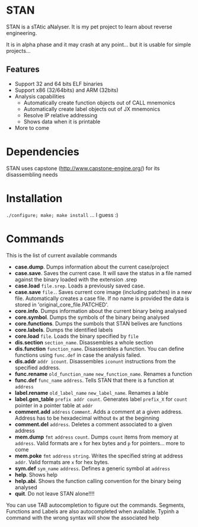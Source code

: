 # STAN
STAN is a sTAtic aNalyser. It is my pet project to learn about reverse engineering.

It is in alpha phase and it may crash at any point... but it is usable for simple projects...

## Features

* Support 32 and 64 bits ELF binaries
* Support x86 (32/64bits) and ARM (32bits)
* Analysis capabilities
  - Automatically create function objects out of CALL mnemonics
  - Automatically create label objects out of JX mnemonics
  - Resolve IP relative addressing
  - Shows data when it is printable
* More to come


# Dependencies
STAN uses capstone (http://www.capstone-engine.org/) for its disassembling needs

# Installation

`./configure; make; make install` ... I guess :)

# Commands

This is the list of current available commands

* __case.dump__. Dumps information about the current case/project
* __case.save__. Saves the current case. It will save the status in a file named against the binary loaded with the extension .srep
* __case.load__ `file.srep`. Loads a previously saved case. 
* __case.save__ `file.`. Saves current core image (including patches) in a new file. Automatically creates a case file. If no name is provided the data is stored in 'original_core_file.PATCHED'. 
* __core.info__. Dumps  information about the current binary being analysed
* __core.symbol__. Dumps the symbols of the binary being analysed
* __core.functions__. Dumps the sumbols that STAN belives are functions
* __core.labels__. Dumps the identified labels
* __core.load__ `file`. Loads the binary specified by `file`
* __dis.section__ `section_name`. Disassembles a whole section
* __dis.function__ `function_name`. Disassembles a function. You can define functions using `func.def` in case the analysis failed.
* __dis.addr__ `addr icount`. Disassembles `iconunt` instructions from the specified address.
* __func.rename__ `old_function_name` `new_function_name`. Renames a function
* __func.def__ `func_name` `address`. Tells STAN that there is a function at `address`
* __label.rename__ `old_label_name` `new_label_name`. Renames a lable
* __label.gen_table__ `prefix addr count`. Generates label `prefix_X` for `count` pointer in a pointer table at `addr`
* __comment.add__ `address` `Comment`. Adds a comment at a given address. Address has to be hexadecimal without `0x` at the beginning
* __comment.del__ `address`. Deletes a comment associated to a given address
* __mem.dump__ `fmt` `address` `count`. Dumps `count` items from memory at `address`. Valid formats are `x` for hex bytes and `p` for pointers... more to come
* __mem.poke__ `fmt` `address` `string`. Writes the specified string at address `addr`. Valid formats are `x` for hex bytes. 
* __sym.def__ `sym_name` `address`. Defines a generic symbol at `address`
* __help__. Shows help
* __help.abi__. Shows the function calling convention for the binary being analysed
* __quit__. Do not leave STAN alone!!!!

You can use TAB autocompletion to figure out the commands. Segments, Functions and Labels are also autocompleted when available. Typinh a command with the wrong syntax will show the associated help

